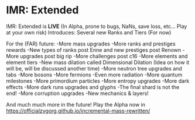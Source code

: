# IMR: Extended

IMR: Extended is **LIVE** (In Alpha, prone to bugs, NaNs, save loss, etc... Play at your own risk)
Introduces: Several new Ranks and Tiers (For now)

For the (FAR) future:
-More mass upgrades
-More ranks and prestiges rewards
-New types of ranks post Enne and new prestiges post Renown
-More upgrades post big rip
-More challenges post c16
-More elements and element tiers
-New mass dilation called Dimensional Dilation (Idea on how it will be, will be discussed another time)
-More neutron tree upgrades and tabs
-More bosons
-More fermions
-Even more radiation
-More quantum milestones
-More primordium particles
-More entropy upgrades
-More dark effects
-More dark runs upgrades and glyphs
-The final shard is not the end!
-More corruption upgrades
-New mechanics & layers!

And much much more in the future!
Play the Alpha now in https://officialzygorg.github.io/incremental-mass-rewritten/
